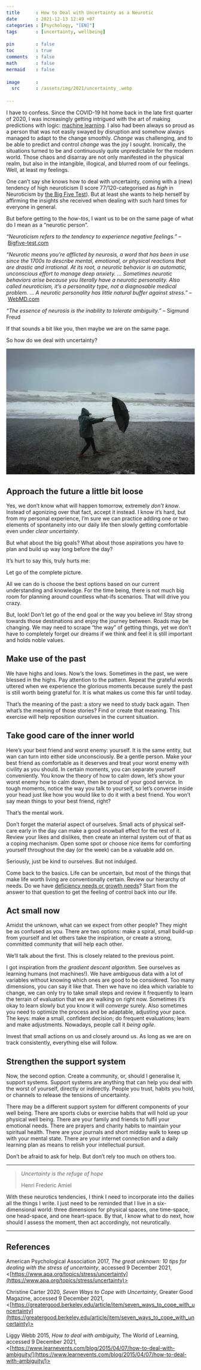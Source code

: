 ```yaml
---
title      : How to Deal with Uncertainty as a Neurotic
date       : 2021-12-13 12:49 +07
categories : [Psychology, "[EN]"]
tags       : [uncertainty, wellbeing]

pin        : false
toc        : true
comments   : false
math       : false
mermaid    : false

image      :
  src      : /assets/img/2021/uncertainty_.webp

---
```



I have to confess. Since the COVID-19 hit home back in the late first quarter of 2020, I was increasingly getting intrigued with the art of making predictions with logic: [machine learning](https://github.com/fiddien/AI-DS-deliberate-practice). I also had been always so proud as a person that was not easily swayed by disruption and somehow always managed to adapt to the change smoothly. _Change_ was challenging, and to be able to predict and control _change_ was the joy I sought. Ironically, the situations turned to be and continuously quite unpredictable for the modern world. Those chaos and disarray are not only manifested in the physical realm, but also in the intangible, illogical, and blurred room of our feelings. Well, at least my feelings.

One can’t say she knows how to deal with uncertainty, coming with a (new) tendency of high neuroticism (I score 77/120-categorised as _high_ in Neuroticism by [the Big Five Test](https://bigfive-test.com/)). But at least she wants to help herself by affirming the insights she received when dealing with such hard times for everyone in general.

But before getting to the _how-tos_, I want us to be on the same page of what do I mean as a “neurotic person”.

_“Neuroticism refers to the tendency to experience negative feelings.”_ – [Bigfive-test.com](https://bigfive-test.com/)

_“Neurotic means you’re afflicted by neurosis, a word that has been in use since the 1700s to describe mental, emotional, or physical reactions that are drastic and irrational. At its root, a neurotic behavior is an automatic, unconscious effort to manage deep anxiety. … Sometimes neurotic behaviors arise because you literally have a neurotic personality. Also called neuroticism, it’s a personality type, not a diagnosable medical problem._ … _A neurotic personality has little natural buffer against stress.”_ – [WebMD.com](https://www.webmd.com/mental-health/neurotic-behavior-overview)

_“The essence of neurosis is the inability to tolerate ambiguity.”_ – Sigmund Freud

If that sounds a bit like you, then maybe we are on the same page.

So how do we deal with uncertainty?

![](/assets/img/2021/uncertainty.webp)

## Approach the future a little bit loose

Yes, we don’t know what will happen tomorrow, extremely _don’t know_. Instead of agonizing over that fact, accept it instead. I know it’s hard, but from my personal experience, I’m sure we can practice adding one or two elements of spontaneity into our daily life then slowly getting comfortable even under _clear uncertainty_.

But what about the big goals? What about those aspirations you have to plan and build up way long before the day?

It’s hurt to say this, truly hurts me:

Let go of the complete picture.

All we can do is choose the best options based on our current understanding and knowledge. For the time being, there is not much big room for planning around countless what-ifs scenarios. That will drive you crazy.

But, look! Don’t let go of the end goal or the way you believe in! Stay strong towards those destinations and enjoy the journey between. Roads may be changing. We may need to scrape “the way” of getting things, yet we don’t have to completely forget our dreams if we think and feel it is still important and holds noble values.

## Make use of the past

We have highs and lows. Now’s the lows. Sometimes in the past, we were blessed in the highs. Pay attention to the pattern. Repeat the grateful words uttered when we experience the glorious moments because surely the past is still worth being grateful for. It is what makes us come this far until today.

That’s the meaning of the past: a story we need to study back again. Then what’s the meaning of those stories? Find or create that meaning. This exercise will help reposition ourselves in the current situation.

## Take good care of the inner world

Here’s your best friend and worst enemy: yourself. It is the same entity, but wan can turn into either side unconsciously. Be a gentle person. Make your best friend as comfortable as it deserves and treat your worst enemy with civility as you should. In certain moments, you can separate yourself conveniently. You know the theory of how to calm down, let’s show your worst enemy how to calm down, then be proud of your good service. In tough moments, notice the way you talk to yourself, so let’s converse inside your head just like how you would like to do it with a best friend. You won’t say mean things to your best friend, right?

That’s the mental work.

Don’t forget the material aspect of ourselves. Small acts of physical self-care early in the day can make a good snowball effect for the rest of it. Review your likes and dislikes, then create an internal system out of that as a coping mechanism. Open some spot or choose nice items for comforting yourself throughout the day (or the week) can be a valuable add on.

Seriously, just be kind to ourselves. But not indulged.

Come back to the basics. Life can be uncertain, but most of the things that make life worth living are conventionally certain. Review our hierarchy of needs. Do we have [deficiency needs or growth needs](https://www.simplypsychology.org/maslow.html)? Start from the answer to that question to get the feeling of control back into our life.

## Act small now

Amidst the unknown, what can we expect from other people? They might be as confused as you. There are two options: make a spiral, small build-up from yourself and let others take the inspiration, or create a strong, committed community that will help each other.

We’ll talk about the first. This is closely related to the previous point.

I got inspiration from _the gradient descent algorithm_. See ourselves as learning humans (not machines!). We have ambiguous data with a lot of variables without knowing which ones are good to be considered. Too many dimensions, you can say it like that. Then we have no idea which variable to change, we can only try to take small steps and review it frequently to learn the terrain of evaluation that we are walking on right now. Sometimes it’s okay to learn slowly but you know it will _converge_ surely. Also sometimes you need to optimize the process and be adaptable, adjusting your pace. The keys: make a small, confident decision; do frequent evaluations; learn and make adjustments. Nowadays, people call it _being_ _agile_.

Invest that small actions on us and closely around us. As long as we are on track consistently, everything else will follow.

## Strengthen the support system

Now, the second option. Create a community, or, should I generalise it, support systems. Support systems are anything that can help you deal with the worst of yourself, directly or indirectly. People you trust, habits you hold, or channels to release the tensions of uncertainty.

There may be a different support system for different components of your well being. There are sports clubs or exercise habits that will hold up your physical well being. There are your family and friends to fulfil your emotional needs. There are prayers and charity habits to maintain your spiritual health. There are your journals and short midday walk to keep up with your mental state. There are your internet connection and a daily learning plan as means to relish your intellectual pursuit.

Don’t be afraid to ask for help. But don’t rely too much on others too.

---

> _Uncertainty is the refuge of hope_
> 
> Henri Frederic Amiel

With these neurotics tendencies, I think I need to incorporate into the dailies all the things I write. I just need to be reminded that I live in a six-dimensional world: three dimensions for physical spaces, one time-space, one head-space, and one heart-space. By that, I know what to do next, how should I assess the moment, then act accordingly, not neurotically.

---

## References

American Psychological Association 2017, _The great unknown: 10 tips for dealing with the stress of uncertainty_, accessed 9 December 2021, <[https://www.apa.org/topics/stress/uncertainty](https://www.apa.org/topics/stress/uncertainty)>

Christine Carter 2020, _Seven Ways to Cope with Uncertainty_, Greater Good Magazine, accessed 9 December 2021,<[https://greatergood.berkeley.edu/article/item/seven_ways_to_cope_with_uncertainty](https://greatergood.berkeley.edu/article/item/seven_ways_to_cope_with_uncertainty)>  
  
Liggy Webb 2015, _How to deal with ambiguity,_ The World of Learning, accessed 9 December 2021, <[https://www.learnevents.com/blog/2015/04/07/how-to-deal-with-ambiguity/](https://www.learnevents.com/blog/2015/04/07/how-to-deal-with-ambiguity/)>